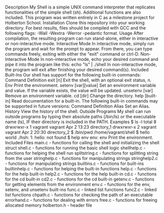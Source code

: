 Description
My Shell is a simple UNIX command interpreter that replicates functionalities of the simple shell (sh). Additional functions are also included. This program was written entirely in C as a milestone project for Holberton School.
Installation
Clone this repository into your working directory. For best results, files should be compiled with GCC and the following flags: -Wall -Wextra -Werror -pedantic format.
Usage
After compilation, the resulting program can run stand-alone, either in interactive or non-interactive mode.
Interactive Mode
In interactive mode, simply run the program and wait for the prompt to appear. From there, you can type commands freely, exiting with either the "exit" command or ctrl-D.
Non-Interactive Mode
In non-interactive mode, echo your desired command and pipe it into the program like this:
echo "ls" | ./shell
In non-interactive mode, the program will exit after finishing your desired command(s).
Included Built-Ins
Our shell has support for the following built-in commands:
Command	  Definition
exit [n]  Exit the shell, with an optional exit status, n.
Env  Print the environment.
setenv [var][value]	Set an environment variable and value. If the variable exists, the value will be updated.
unsetenv [var]		Remove an environment variable.
cd [dir] Change the directory.
help [built-in]	Read documentation for a built-in.
The following built-in commands may be supported in future versions:
Command	      Definition
Alias	      Set an Alias.
History	      View the history of the shell.
Outside Programs
My shell can run outside programs by typing their absolute paths (/bin/ls) or the executable name (ls), IF their directory is included in the PATH.
Examples
$ ls -l
total 8
drwxrwxr-x 1 vagrant vagrant Apr 2 13:23 directory_1
drwxrwxr-x 2 vagrant vagrant Apr 2 20:30 directory_2
$ /bin/pwd
/home/vagrant/shell
$ hello world
./hsh: 1: hello: not found
$ help env
env: env
         Print the environment.
Included Files
	 main.c - functions for calling the shell and initializing the shell struct
	 shell.c - functions for running the basic shell logic
	 shellhelp.c - functions for helping the shell run
	 splitstring.c - functions for splitting string from the user
	 stringhelp.c - functions for manipulating strings
	 stringhelp2.c - functions for manipulating strings
	 builtins.c - functions for built-ins
	 builtinhelp.c - functions for helping the built-in functions
	 help.c - functions for the help built-in
	 help2.c - functions for the help built-in
	 cd.c - functions for the cd built-in
	 cd2.c - functions for the cd built-in
	 getenv.c - functions for getting elements from the environment
	 env.c - functions for the env, setenv, and unsetenv built-ins
	 func.c - linked list functions
	 func2.c - linked list functions
	 chpath.c - functions for checking the path of an executable
	 errorhand.c - functions for dealing with errors
	 free.c - functions for freeing allocated memory
	 holberton.h - header file
